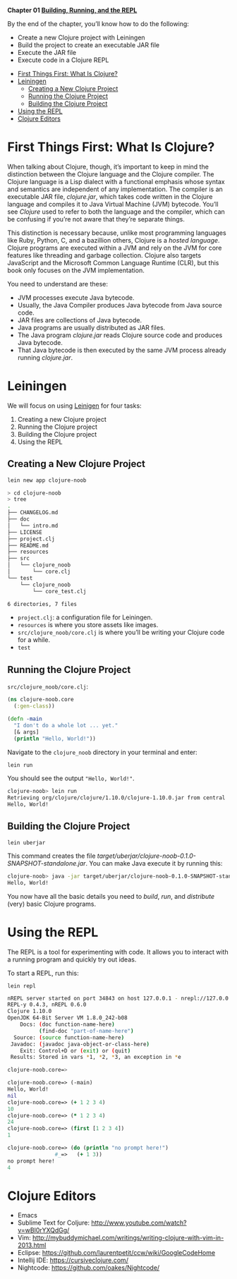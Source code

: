 **Chapter 01 [Building, Running, and the REPL](https://www.braveclojure.com/getting-started/)**


By the end of the chapter, you’ll know how to do the following:
- Create a new Clojure project with Leiningen
- Build the project to create an executable JAR file
- Execute the JAR file
- Execute code in a Clojure REPL


<!-- vim-markdown-toc GFM -->

* [First Things First: What Is Clojure?](#first-things-first-what-is-clojure)
* [Leiningen](#leiningen)
    * [Creating a New Clojure Project](#creating-a-new-clojure-project)
    * [Running the Clojure Project](#running-the-clojure-project)
    * [Building the Clojure Project](#building-the-clojure-project)
* [Using the REPL](#using-the-repl)
* [Clojure Editors](#clojure-editors)

<!-- vim-markdown-toc -->

# First Things First: What Is Clojure?

When talking about Clojure, though, it’s important to keep in mind the distinction between the Clojure language and the Clojure compiler. The Clojure language is a Lisp dialect with a functional emphasis whose syntax and semantics are independent of any implementation. The compiler is an executable JAR file, *clojure.jar*, which takes code written in the Clojure language and compiles it to Java Virtual Machine (JVM) bytecode. You’ll see *Clojure* used to refer to both the language and the compiler, which can be confusing if you’re not aware that they’re separate things.

This distinction is necessary because, unlike most programming languages like Ruby, Python, C, and a bazillion others, Clojure is a *hosted language*. Clojure programs are executed within a JVM and rely on the JVM for core features like threading and garbage collection. Clojure also targets JavaScript and the Microsoft Common Language Runtime (CLR), but this book only focuses on the JVM implementation.

You need to understand are these:
- JVM processes execute Java bytecode.
- Usually, the Java Compiler produces Java bytecode from Java source code.
- JAR files are collections of Java bytecode.
- Java programs are usually distributed as JAR files.
- The Java program *clojure.jar* reads Clojure source code and produces Java bytecode.
- That Java bytecode is then executed by the same JVM process already running *clojure.jar*.

# Leiningen
We will focus on using [Leinigen](https://leiningen.org/) for four tasks:
1. Creating a new Clojure project
1. Running the Clojure project
1. Building the Clojure project
1. Using the REPL

## Creating a New Clojure Project
```bash
lein new app clojure-noob
```


```bash
> cd clojure-noob
> tree
.
├── CHANGELOG.md
├── doc
│   └── intro.md
├── LICENSE
├── project.clj
├── README.md
├── resources
├── src
│   └── clojure_noob
│       └── core.clj
└── test
    └── clojure_noob
        └── core_test.clj

6 directories, 7 files
```
- `project.clj`: a configuration file for Leiningen.
- `resources` is where you store assets like images.
- `src/clojure_noob/core.clj` is where you’ll be writing your Clojure code for a while.
- `test`

## Running the Clojure Project
`src/clojure_noob/core.clj`:
```clojure
(ns clojure-noob.core
  (:gen-class))

(defn -main
  "I don't do a whole lot ... yet."
  [& args]
  (println "Hello, World!"))
```
Navigate to the `clojure_noob` directory in your terminal and enter:
```bash
lein run
```
You should see the output `"Hello, World!"`.
```bash
clojure-noob> lein run
Retrieving org/clojure/clojure/1.10.0/clojure-1.10.0.jar from central
Hello, World!
```
## Building the Clojure Project
```
lein uberjar
```
This command creates the file *target/uberjar/clojure-noob-0.1.0-SNAPSHOT-standalone.jar*. You can make Java execute it by running this:
```bash
clojure-noob> java -jar target/uberjar/clojure-noob-0.1.0-SNAPSHOT-standalone.jar
Hello, World!
```

You now have all the basic details you need to *build*, *run*, and *distribute* (very) basic Clojure programs.

# Using the REPL
The REPL is a tool for experimenting with code. It allows you to interact with a running program and quickly try out ideas.

To start a REPL, run this:
```
lein repl
```



```bash
nREPL server started on port 34843 on host 127.0.0.1 - nrepl://127.0.0.1:34843
REPL-y 0.4.3, nREPL 0.6.0
Clojure 1.10.0
OpenJDK 64-Bit Server VM 1.8.0_242-b08
    Docs: (doc function-name-here)
          (find-doc "part-of-name-here")
  Source: (source function-name-here)
 Javadoc: (javadoc java-object-or-class-here)
    Exit: Control+D or (exit) or (quit)
 Results: Stored in vars *1, *2, *3, an exception in *e

clojure-noob.core=> 
```



```clojure
clojure-noob.core=> (-main)
Hello, World!
nil
clojure-noob.core=> (+ 1 2 3 4)
10
clojure-noob.core=> (* 1 2 3 4)
24
clojure-noob.core=> (first [1 2 3 4])
1
```
```clojure
clojure-noob.core=> (do (println "no prompt here!")
               #_=>   (+ 1 3))
no prompt here!
4
```
# Clojure Editors
- Emacs
- Sublime Text for Coljure:  http://www.youtube.com/watch?v=wBl0rYXQdGg/
- Vim: http://mybuddymichael.com/writings/writing-clojure-with-vim-in-2013.html
- Eclipse: https://github.com/laurentpetit/ccw/wiki/GoogleCodeHome
- Intellij IDE: https://cursiveclojure.com/
- Nightcode:  https://github.com/oakes/Nightcode/
